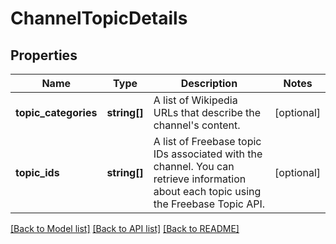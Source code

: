 # ChannelTopicDetails

## Properties
Name | Type | Description | Notes
------------ | ------------- | ------------- | -------------
**topic_categories** | **string[]** | A list of Wikipedia URLs that describe the channel&#39;s content. | [optional] 
**topic_ids** | **string[]** | A list of Freebase topic IDs associated with the channel. You can retrieve information about each topic using the Freebase Topic API. | [optional] 

[[Back to Model list]](../README.md#documentation-for-models) [[Back to API list]](../README.md#documentation-for-api-endpoints) [[Back to README]](../README.md)


